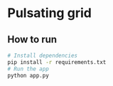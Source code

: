# Pulsating grid

## How to run

```bash
# Install dependencies
pip install -r requirements.txt
# Run the app
python app.py
```
